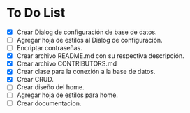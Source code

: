 # To Do List

 - [x] Crear Dialog de configuración de base de datos.
 - [ ] Agregar hoja de estilos al Dialog de configuración.
 - [ ] Encriptar contraseñas.
 - [x] Crear archivo README.md con su respectiva descripción.
 - [x] Crear archivo CONTRIBUTORS.md
 - [x] Crear clase para la conexión a la base de datos.
 - [x] Crear CRUD.
 - [ ] Crear diseño del home.
 - [ ] Agregar hoja de estilos para home.
 - [ ] Crear documentacion.
